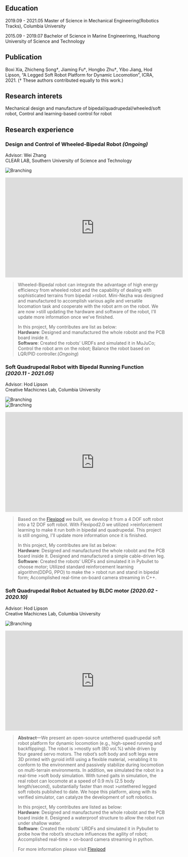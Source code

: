 ## Education

2019.09 - 2021.05 Master of Science in Mechanical Engineering(Robotics Tracks), Columbia University 

2015.09 - 2019.07 Bachelor of Science in Marine Engineerinng, Huazhong University of Science and Technology

## Publication
Boxi Xia, Zhicheng Song†, Jiaming Fu†, Hongbo Zhu†, Yibo Jiang, Hod Lipson, “A Legged Soft Robot Platform for Dynamic Locomotion”, ICRA, 2021. († These authors contributed equally to this work.)

## Research interets
Mechanical design and manufacture of bipedal/quadrupedal/wheeled/soft robot, Control and learning-based control for robot

## Research experience

### Design and Control of Wheeled-Bipedal Robot _(Ongoing)_    

Advisor: Wei Zhang  
CLEAR LAB, Southern University of Science and Technology  

![Branching](./assets/Mini-Nezha.jpg) 
<p align="center">
<iframe width="560" height="315" src="https://www.youtube.com/embed/C6oFThXr4-Y" title="YouTube video player" frameborder="0" allow="accelerometer; autoplay; clipboard-write; encrypted-media; gyroscope; picture-in-picture" allowfullscreen></iframe>
</p>

>Wheeled-Bipedal robot can integrate the advantage of high energy efficiency from wheeled robot and the capability of dealing with sophisticated terrains from bipedal >robot. Mini-Nezha was designed and manufactured to accomplish various agile and versatile locomation task and cooperate with the robot arm on the robot. We are now >still updating the hardware and software of the robot, I'll update more information once we've finished.
>
>In this project, My contributes are list as below:  
>    **Hardware**: Designed and manufactured the whole robobt and the PCB board inside it.  
>    **Software**: Created the robots’ URDFs and simulated it in MuJuCo; Control the robot arm on the robot; Balance the robot based on LQR/PID controller.(_Ongoing_)

### Soft Quadrupedal Robot with Bipedal Running Function _(2020.11 - 2021.05)_

Advisor: Hod Lipson  
Creative Machicnes Lab, Columbia University

![Branching](./assets/Flexipod2.0.jpg)  
![Branching](./assets/PCB.jpg)  
<p align="center">
<iframe width="560" height="315" src="https://www.youtube.com/embed/fAjOaO8Wtlg" title="YouTube video player" frameborder="0" allow="accelerometer; autoplay; clipboard-write; encrypted-media; gyroscope; picture-in-picture" allowfullscreen></iframe>
</p>  

>Based on the [Flexipod](https://boxixia.github.io/Flexipod/) we bulit, we develop it from a 4 DOF soft robot into a 12 DOF soft robot. With Flexipod2.0 we utilized >reinforcement learning to make it run both in bipedal and quadrupedal. This project is still ongoing, I'll update more information once it is finished.  
>
>In this project, My contributes are list as below:  
>    **Hardware**: Designed and manufactured the whole robobt and the PCB board inside it. Designed and manufactured a simple cable-driven leg.  
>    **Software**: Created the robots’ URDFs and simulated it in Pybullet to choose motor; Utilized standard reinforcement learning algorithm(DDPG, PPO) to make the >    robot run and stand in bipedal form; Accomplished real-time on-board camera streaming in C++.

### Soft Quadrupedal Robot Actuated by BLDC motor _(2020.02 - 2020.10)_

Advisor: Hod Lipson  
Creative Machicnes Lab, Columbia University

![Branching](./assets/terrain_run.jpg)
<p align="center">
<iframe width="560" height="315" src="https://www.youtube.com/embed/3h0RwY_tpGc" title="YouTube video player" frameborder="0" allow="accelerometer; autoplay; clipboard-write; encrypted-media; gyroscope; picture-in-picture" allowfullscreen></iframe>
</p>

>**Abstract**—We present an open-source untethered quadrupedal soft robot platform for dynamic locomotion (e.g., high-speed running and backflipping). The robot is >mostly soft (80 vol.%) while driven by four geared servo motors. The robot’s soft body and soft legs were 3D printed with gyroid infill using a flexible material, >enabling it to conform to the environment and passively stabilize during locomotion on multi-terrain environments. In addition, we simulated the robot in a real-time >soft body simulation. With tuned gaits in simulation, the real robot can locomote at a speed of 0.9 m/s (2.5 body length/second), substantially faster than most >untethered legged soft robots published to date. We hope this platform, along with its verified simulator, can catalyze the development of soft robotics.  
>
>In this project, My contributes are listed as below:  
>    **Hardware**: Designed and manufactured the whole robobt and the PCB board inside it. Designed a waterproof structure to allow the robot run under shallow water.  
>    **Software**: Created the robots’ URDFs and simulated it in Pybullet to probe how the robot’s structure influences the agility of robot; Accomplished real-time >    on-board camera streaming in python.
>
>For more information please visit [Flexipod](https://boxixia.github.io/Flexipod/)
